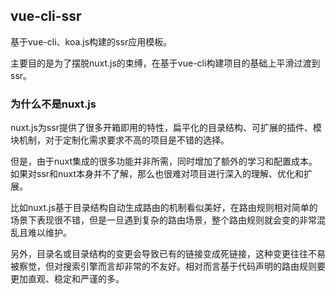 ## vue-cli-ssr

基于vue-cli、koa.js构建的ssr应用模板。

主要目的是为了摆脱nuxt.js的束缚，在基于vue-cli构建项目的基础上平滑过渡到ssr。

### 为什么不是nuxt.js

nuxt.js为ssr提供了很多开箱即用的特性，扁平化的目录结构、可扩展的插件、模块机制，对于定制化需求要求不高的项目是不错的选择。

但是，由于nuxt集成的很多功能并非所需，同时增加了额外的学习和配置成本。如果对ssr和nuxt本身并不了解，那么也很难对项目进行深入的理解、优化和扩展。

比如nuxt.js基于目录结构自动生成路由的机制看似美好，在路由规则相对简单的场景下表现很不错，但是一旦遇到复杂的路由场景，整个路由规则就会变的非常混乱且难以维护。

另外，目录名或目录结构的变更会导致已有的链接变成死链接，这种变更往往不易被察觉，但对搜索引擎而言却非常的不友好。相对而言基于代码声明的路由规则要更加直观、稳定和严谨的多。